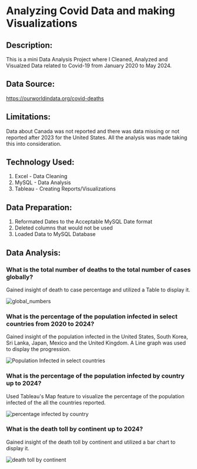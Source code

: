 # Analyzing Covid Data and making Visualizations

## Description:
This is a mini Data Analysis Project where I Cleaned, Analyzed and Visualzed Data related to Covid-19 from January 2020 to May 2024.

## Data Source:
https://ourworldindata.org/covid-deaths

## Limitations:
Data about Canada was not reported and there was data missing or not reported after 2023 for the United States. All the analysis was made taking this into consideration.

## Technology Used:
1. Excel - Data Cleaning
2. MySQL - Data Analysis
3. Tableau - Creating Reports/Visualizations

## Data Preparation:
1. Reformated Dates to the Acceptable MySQL Date format
2. Deleted columns that would not be used
3. Loaded Data to MySQL Database

## Data Analysis:
### What is the total number of deaths to the total number of cases globally?

Gained insight of death to case percentage and utilized a Table to display it.

![global_numbers](https://github.com/dinulawe/Covid_Data_Analysis/assets/99000000/0bdc057e-f9bf-4041-8711-a779912154a2)


### What is the percentage of the population infected in select countries from 2020 to 2024?

Gained insight of the population infected in the United States, South Korea, Sri Lanka, Japan, Mexico and the United Kingdom. A Line graph was used to display the progression.

![Population Infected in select countries](https://github.com/dinulawe/Covid_Data_Analysis/assets/99000000/4da5b4fb-3502-4d58-9b90-9079705efcbd)

### What is the percentage of the population infected by country up to 2024?

Used Tableau's Map feature to visualize the percentage of the population infected of the all the countries reported.

![percentage infected by country](https://github.com/dinulawe/Covid_Data_Analysis/assets/99000000/87e64d34-52da-4c3c-8777-f6a251d74994)

### What is the death toll by continent up to 2024?

Gained insight of the death toll by continent and utilized a bar chart to display it.

![death toll by continent](https://github.com/dinulawe/Covid_Data_Analysis/assets/99000000/38073cf0-071f-4ab6-8e92-2e691d9003f6)


